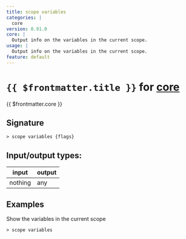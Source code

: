 ```yaml
---
title: scope variables
categories: |
  core
version: 0.91.0
core: |
  Output info on the variables in the current scope.
usage: |
  Output info on the variables in the current scope.
feature: default
---
```

<!-- This file is automatically generated. Please edit the command in https://github.com/nushell/nushell instead. -->

# `{{ $frontmatter.title }}` for [core](/commands/categories/core.md)

<div class='command-title'>{{ $frontmatter.core }}</div>

## Signature

```> scope variables {flags} ```


## Input/output types:

| input   | output |
| ------- | ------ |
| nothing | any    |

## Examples

Show the variables in the current scope
```nu
> scope variables

```

